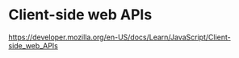# Client-side web APIs

https://developer.mozilla.org/en-US/docs/Learn/JavaScript/Client-side_web_APIs